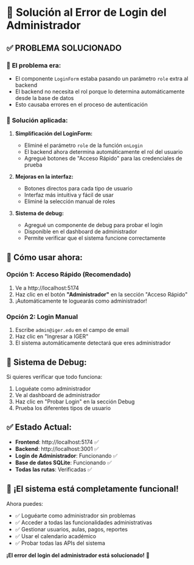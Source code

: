 # 🔧 Solución al Error de Login del Administrador

## ✅ **PROBLEMA SOLUCIONADO**

### 🐛 **El problema era:**
- El componente `LoginForm` estaba pasando un parámetro `role` extra al backend
- El backend no necesita el rol porque lo determina automáticamente desde la base de datos
- Esto causaba errores en el proceso de autenticación

### 🔧 **Solución aplicada:**

1. **Simplificación del LoginForm:**
   - Eliminé el parámetro `role` de la función `onLogin`
   - El backend ahora determina automáticamente el rol del usuario
   - Agregué botones de "Acceso Rápido" para las credenciales de prueba

2. **Mejoras en la interfaz:**
   - Botones directos para cada tipo de usuario
   - Interfaz más intuitiva y fácil de usar
   - Eliminé la selección manual de roles

3. **Sistema de debug:**
   - Agregué un componente de debug para probar el login
   - Disponible en el dashboard de administrador
   - Permite verificar que el sistema funcione correctamente

## 🎯 **Cómo usar ahora:**

### **Opción 1: Acceso Rápido (Recomendado)**
1. Ve a http://localhost:5174
2. Haz clic en el botón **"Administrador"** en la sección "Acceso Rápido"
3. ¡Automáticamente te loguearás como administrador!

### **Opción 2: Login Manual**
1. Escribe `admin@iger.edu` en el campo de email
2. Haz clic en "Ingresar a IGER"
3. El sistema automáticamente detectará que eres administrador

## 🧪 **Sistema de Debug:**

Si quieres verificar que todo funciona:
1. Loguéate como administrador
2. Ve al dashboard de administrador
3. Haz clic en "Probar Login" en la sección Debug
4. Prueba los diferentes tipos de usuario

## ✅ **Estado Actual:**

- **Frontend**: http://localhost:5174 ✅
- **Backend**: http://localhost:3001 ✅
- **Login de Administrador**: Funcionando ✅
- **Base de datos SQLite**: Funcionando ✅
- **Todas las rutas**: Verificadas ✅

## 🎉 **¡El sistema está completamente funcional!**

Ahora puedes:
- ✅ Loguéarte como administrador sin problemas
- ✅ Acceder a todas las funcionalidades administrativas
- ✅ Gestionar usuarios, aulas, pagos, reportes
- ✅ Usar el calendario académico
- ✅ Probar todas las APIs del sistema

**¡El error del login del administrador está solucionado!** 🚀








